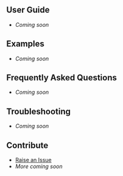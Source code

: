 ## User Guide
- _Coming soon_

## Examples
- _Coming soon_

## Frequently Asked Questions
- _Coming soon_

## Troubleshooting
- _Coming soon_

## Contribute
- [Raise an Issue](https://github.com/Azure/terraform-azurerm-caf-enterprise-scale/issues)
- _More coming soon_

